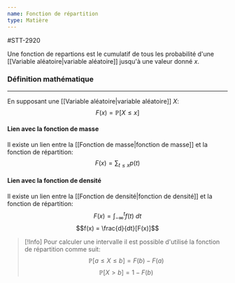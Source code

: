 ```yaml
---
name: Fonction de répartition
type: Matière
---
```

#STT-2920 

Une fonction de repartions est le cumulatif de tous les probabilité d'une [[Variable aléatoire|variable aléatoire]] jusqu'à une valeur donné $x$.

### Définition mathématique
---
En supposant une [[Variable aléatoire|variable aléatoire]] $X$:
$$F(x) = \mathbb{P}[X \le x]$$

#### Lien avec la fonction de masse
Il existe un lien entre la [[Fonction de masse|fonction de masse]] et la fonction de répartition:
$$F(x) = \sum_{t \le x}p(t)$$

#### Lien avec la fonction de densité
Il existe un lien entre la [[Fonction de densité|fonction de densité]] et la fonction de répartition:
$$F(x) = \int_{-\infty}^{t}f(t) \ dt$$
$$f(x) = \frac{d}{dt}[F(x)]$$

> [!Info]
> Pour calculer une intervalle il est possible d'utilisé la fonction de répartition comme suit:
> $$\mathbb{P}[a \le X \le b] = F(b) - F(a)$$
> $$\mathbb{P}[X \gt b] = 1 - F(b)$$
